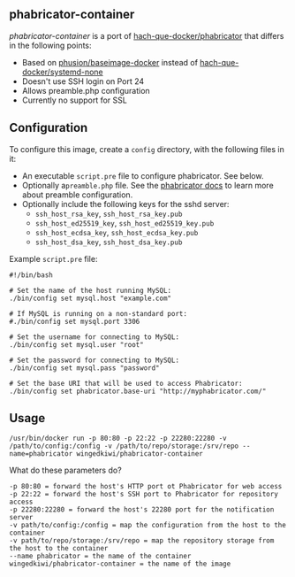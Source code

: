 phabricator-container
---------------------

_phabricator-container_ is a port of [hach-que-docker/phabricator](https://github.com/hach-que-docker/phabricator) that differs in the following points:

- Based on [phusion/baseimage-docker](https://github.com/phusion/baseimage-docker) instead of [hach-que-docker/systemd-none](https://github.com/hach-que-docker/systemd-none)
- Doesn't use SSH login on Port 24
- Allows preamble.php configuration
- Currently no support for SSL

Configuration
-------------

To configure this image, create a `config` directory, with the following files in it:
  - An executable `script.pre` file to configure phabricator. See below.
  - Optionally  a`preamble.php` file. See the [phabricator docs](https://secure.phabricator.com/book/phabricator/article/configuring_preamble/) to learn more about preamble configuration.
  - Optionally include the following keys for the sshd server:
    - `ssh_host_rsa_key`, `ssh_host_rsa_key.pub`
    - `ssh_host_ed25519_key`, `ssh_host_ed25519_key.pub`
    - `ssh_host_ecdsa_key`, `ssh_host_ecdsa_key.pub`
    - `ssh_host_dsa_key`, `ssh_host_dsa_key.pub`

Example `script.pre` file:

    #!/bin/bash

    # Set the name of the host running MySQL:
    ./bin/config set mysql.host "example.com"

    # If MySQL is running on a non-standard port:
    #./bin/config set mysql.port 3306

    # Set the username for connecting to MySQL:
    ./bin/config set mysql.user "root"

    # Set the password for connecting to MySQL:
    ./bin/config set mysql.pass "password"

    # Set the base URI that will be used to access Phabricator:
    ./bin/config set phabricator.base-uri "http://myphabricator.com/"

Usage
----------

    /usr/bin/docker run -p 80:80 -p 22:22 -p 22280:22280 -v /path/to/config:/config -v /path/to/repo/storage:/srv/repo --name=phabricator wingedkiwi/phabricator-container

What do these parameters do?

    -p 80:80 = forward the host's HTTP port ot Phabricator for web access
    -p 22:22 = forward the host's SSH port to Phabricator for repository access
    -p 22280:22280 = forward the host's 22280 port for the notification server
    -v path/to/config:/config = map the configuration from the host to the container
    -v path/to/repo/storage:/srv/repo = map the repository storage from the host to the container
    --name phabricator = the name of the container
    wingedkiwi/phabricator-container = the name of the image


